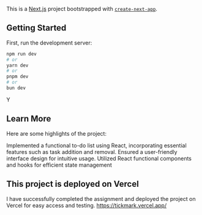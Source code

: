 This is a [Next.js](https://nextjs.org/) project bootstrapped with [`create-next-app`](https://github.com/vercel/next.js/tree/canary/packages/create-next-app).

## Getting Started

First, run the development server:

```bash
npm run dev
# or
yarn dev
# or
pnpm dev
# or
bun dev
```



Y

## Learn More

Here are some highlights of the project:

Implemented a functional to-do list using React, incorporating essential features such as task addition and removal.
Ensured a user-friendly interface design for intuitive usage.
Utilized React functional components and hooks for efficient state management


## This project is deployed on Vercel
 I have successfully completed the assignment and deployed the project on Vercel for easy access and testing.
 https://tickmark.vercel.app/
 




